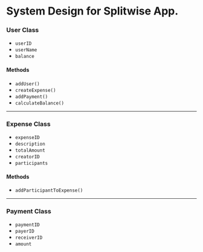 # System Design for Splitwise App.

### User Class
- `userID`
- `userName`
- `balance`
  
#### Methods
- `addUser()`
- `createExpense()`
- `addPayment()`
- `calculateBalance()`

---

### Expense Class
- `expenseID`
- `description`
- `totalAmount`
- `creatorID`
- `participants`
  
#### Methods
- `addParticipantToExpense()`

---

### Payment Class
- `paymentID`
- `payerID`
- `receiverID`
- `amount`
